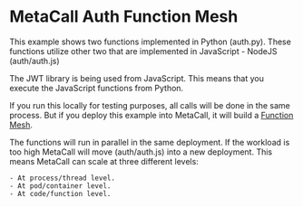 # MetaCall Auth Function Mesh

This example shows two functions implemented in Python (auth.py). These functions utilize other two that are implemented in JavaScript - NodeJS (auth/auth.js)

The JWT library is being used from JavaScript. This means that you execute the JavaScript functions from Python.

If you run this locally for testing purposes, all calls will be done in the same process. But if you deploy this example into MetaCall, it will build a [Function Mesh](https://medium.com/@metacall/function-mesh-architecture-c0304ba4bad0).

The functions will run in parallel in the same deployment. If the workload is too high MetaCall will move (auth/auth.js) into a new deployment. This means MetaCall can scale at three different levels:

    - At process/thread level.
    - At pod/container level.
    - At code/function level.
